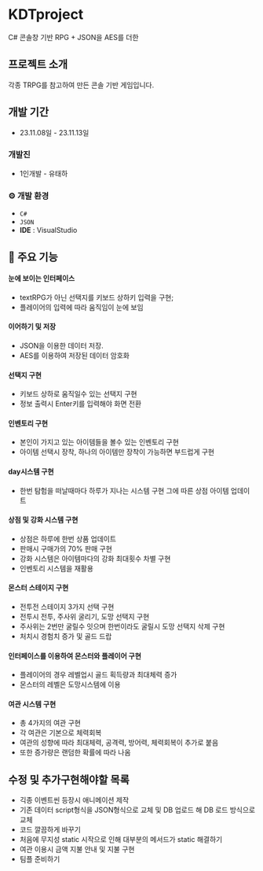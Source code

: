 # KDTproject

C# 콘솔창 기반 RPG + JSON을 AES를 더한

## 프로젝트 소개

각종 TRPG를 참고하여 만든 콘솔 기반 게임입니다.

## 개발 기간

- 23.11.08일 - 23.11.13일

### 개발진

- 1인개발 - 유태하

### ⚙️ 개발 환경

- `C#`
- `JSON`
- **IDE** : VisualStudio

## 📌 주요 기능

#### 눈에 보이는 인터페이스

- textRPG가 아닌 선택지를 키보드 상하키 입력을 구현;
- 플레이어의 입력에 따라 움직임이 눈에 보임

#### 이어하기 및 저장

- JSON을 이용한 데이터 저장.
- AES를 이용하여 저장된 데이터 암호화

#### 선택지 구현

- 키보드 상하로 움직일수 있는 선택지 구현
- 정보 출력시 Enter키를 입력해야 화면 전환

#### 인벤토리 구현

- 본인이 가지고 있는 아이템들을 볼수 있는 인벤토리 구현
- 아이템 선택시 장착, 하나의 아이템만 장착이 가능하면 부드럽게 구현

#### day시스템 구현

- 한번 탐험을 떠날때마다 하루가 지나는 시스템 구현 그에 따른 상점 아이템 업데이트

#### 상점 및 강화 시스템 구현

- 상점은 하루에 한번 상품 업데이트
- 판매시 구매가의 70% 판매 구현
- 강화 시스템은 아이템마다의 강화 최대횟수 차별 구현
- 인벤토리 시스템을 재활용

#### 몬스터 스테이지 구현

- 전투전 스테이지 3가지 선택 구현
- 전투시 전투, 주사위 굴리기, 도망 선택지 구현
- 주사위는 2번만 굴릴수 잇으며 한번이라도 굴릴시 도망 선택지 삭제 구현
- 처치시 경험치 증가 및 골드 드랍

#### 인터페이스를 이용하여 몬스터와 플레이어 구현

- 플레이어의 경우 레벨업시 골드 획득량과 최대체력 증가
- 몬스터의 레벨은 도망시스템에 이용

#### 여관 시스템 구현

- 총 4가지의 여관 구현
- 각 여관은 기본으로 체력회복
- 여관의 성향에 따라 최대체력, 공격력, 방어력, 체력회복이 추가로 붙음
- 또한 증가량은 랜덤한 확률에 따라 나옴

## 수정 및 추가구현해야할 목록

- 긱종 이벤트씬 등장시 애니메이션 제작
- 기존 데이터 script형식을 JSON형식으로 교체 및 DB 업로드 해 DB 로드 방식으로 교체
- 코드 깔끔하게 바꾸기
- 처음에 무지성 static 시작으로 인해 대부분의 메서드가 static 해결하기
- 여관 이용시 금액 지불 안내 및 지불 구현
- 팀플 준비하기
